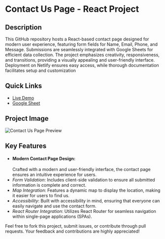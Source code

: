 # Contact Us Page - React Project

## Description

This GitHub repository hosts a React-based contact page designed for modern user experience, featuring form fields for Name, Email, Phone, and Message. Submissions are seamlessly integrated with Google Sheets for efficient data collection. The project emphasizes creativity, responsiveness, and transitions, providing a visually appealing and user-friendly interface. Deployment on Netlify ensures easy access, while thorough documentation facilitates setup and customization

## Quick Links

- <a href="https://famous-gumdrop-1cb218.netlify.app/">Live Demo</a>
- <a href="https://docs.google.com/spreadsheets/d/1XPxI_qRsfsqkmtV2TKxGwBRqae3kfBCj7xsRDkco2W0/edit?usp=sharing">Google Sheet</a>

## Project Image

![Contact Us Page Preview](https://linktoyourimage.com/image.png)

## Key Features

- <h4> Modern Contact Page Design:</h4> Crafted with a modern and user-friendly interface, the contact page ensures an intuitive experience for users.
- *Form Validation*: Includes client-side validation to ensure all submitted information is complete and correct.
- *Map Integration*: Features a dynamic map to display the location, making it easier for users to find us.
- *Accessibility*: Built with accessibility in mind, ensuring that everyone can easily navigate and use the contact form.
- *React Router Integration*: Utilizes React Router for seamless navigation within single-page applications (SPAs).

Feel free to fork this project, submit issues, or contribute through pull requests. Your feedback and contributions are highly appreciated!

